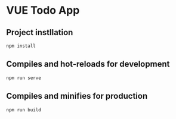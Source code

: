 # VUE Todo App

## Project instllation

```
npm install
```

## Compiles and hot-reloads for development

```
npm run serve
```

## Compiles and minifies for production

```
npm run build
```
